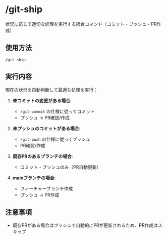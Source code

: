 # /git-ship

状況に応じて適切な処理を実行する統合コマンド（コミット・プッシュ・PR作成）

## 使用方法
```
/git-ship
```

## 実行内容
現在の状況を自動判断して最適な処理を実行：

1. **未コミットの変更がある場合**: 
   - `/git-commit` の仕様に従ってコミット
   - プッシュ → PR確認/作成

2. **未プッシュのコミットがある場合**: 
   - `/git-push` の仕様に従ってプッシュ
   - PR確認/作成

3. **既存PRのあるブランチの場合**: 
   - コミット・プッシュのみ（PR自動更新）

4. **mainブランチの場合**: 
   - フィーチャーブランチ作成
   - プッシュ → PR作成

## 注意事項
- 既存PRがある場合はプッシュで自動的にPRが更新されるため、PR作成はスキップ